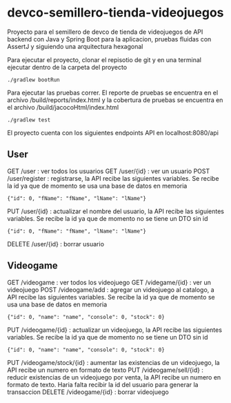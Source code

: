 # devco-semillero-tienda-videojuegos
Proyecto para el semillero de devco de tienda de videojuegos de API backend con Java y Spring Boot para la aplicacion, pruebas fluidas con AssertJ y siguiendo una arquitectura hexagonal

Para ejecutar el proyecto, clonar el repisotio de git y en una terminal ejecutar dentro de la carpeta del proyecto
~~~
./gradlew bootRun
~~~
Para ejecutar las pruebas correr. El reporte de pruebas se encuentra en el archivo /build/reports/index.html y la cobertura de pruebas se encuentra en el archivo /build/jacocoHtml/index.html
~~~
./gradlew test
~~~

El proyecto cuenta con los siguientes endpoints API en localhost:8080/api
## User
GET /user : ver todos los usuarios
GET /user/{id} : ver un usuario
POST /user/register : registrarse, la API recibe las siguientes variables. Se recibe la id ya que de momento se usa una base de datos en memoria
```
{"id": 0, "fName": "fName", "lName": "lName"}
```
PUT /user/{id} : actualizar el nombre del usuario, la API recibe las siguientes variables. Se recibe la id ya que de momento no se tiene un DTO sin id
```
{"id": 0, "fName": "fName", "lName": "lName"}
```
DELETE /user/{id} : borrar usuario

## Videogame
GET /videogame : ver todos los videojuego
GET /videgame/{id} : ver un videojuego
POST /videogame/add : agregar un videojuego al catalogo, a API recibe las siguientes variables. Se recibe la id ya que de momento se usa una base de datos en memoria
```
{"id": 0, "name": "name", "console": 0, "stock": 0}
```
PUT /videogame/{id} : actualizar un videojuego, la API recibe las siguientes variables. Se recibe la id ya que de momento no se tiene un DTO sin id
```
{"id": 0, "name": "name", "console": 0, "stock": 0}
```
PUT /videogame/stock/{id} : aumentar las existencias de un videojuego, la API recibe un numero en formato de texto
PUT /videogame/sell/{id} : reducir existencias de un videojuego por venta, la API recibe un numero en formato de texto. Haria falta recibir la id del usuario para generar la transaccion
DELETE /videogame/{id} : borrar videojuego
